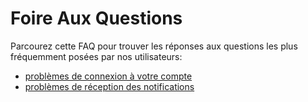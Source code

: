 # Foire Aux Questions

Parcourez cette FAQ pour trouver les réponses aux questions les plus fréquemment posées par nos utilisateurs:
* [problèmes de connexion à votre compte](./account)
* [problèmes de réception des notifications](./notifications)